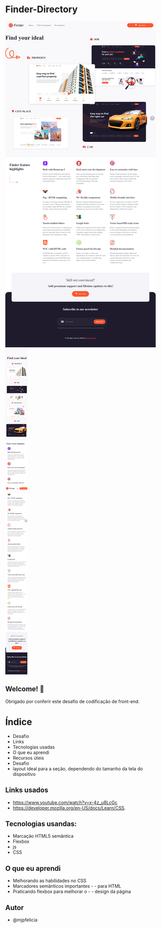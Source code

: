 # Finder-Directory

![Finder-Directory](./imagens/mjpfelicia.github.io_Finder-Directory_%20(1).png)
![Finder-Directory](./imagens/mjpfelicia.github.io_Finder-Directory_%20(2).png)


## Welcome! 👋

Obrigado por conferir este desafio de codificação de front-end.




# Índice
- Desafio
- Links
- Tecnologias usadas
- O que eu aprendi
- Recursos úteis
- Desafio
- layout ideal para a seção, dependendo do tamanho da tela do dispositivo

## Links usados
- https://www.youtube.com/watch?v=x-4z_u8LcGc
- https://developer.mozilla.org/en-US/docs/Learn/CSS.

## Tecnologias usandas:
- Marcação HTML5 semântica
- Flexbox
- js
- CSS

## O que eu aprendi
- Melhorando as habilidades no CSS
- Marcadores semânticos importantes - - para HTML
- Praticando flexbox para melhorar o - - design da página

## Autor
- @mjpfelicia
